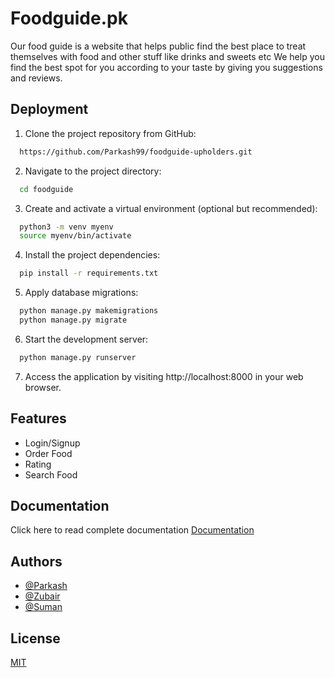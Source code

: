 # Foodguide.pk

Our food guide is a website that helps public find the best place to treat themselves with food and other stuff like drinks and sweets etc We help you find the best spot for you according to your taste by giving you suggestions and reviews.



## Deployment

1. Clone the project repository from GitHub:

```bash
  https://github.com/Parkash99/foodguide-upholders.git
```

2. Navigate to the project directory:

```bash
  cd foodguide
```

3. Create and activate a virtual environment (optional but recommended):

```bash
  python3 -m venv myenv
  source myenv/bin/activate
```

4. Install the project dependencies:

```bash
  pip install -r requirements.txt
```

5. Apply database migrations:

```bash
  python manage.py makemigrations
  python manage.py migrate
```

6. Start the development server:

```bash
  python manage.py runserver
```

7. Access the application by visiting http://localhost:8000 in your web browser.

## Features

- Login/Signup
- Order Food
- Rating
- Search Food


## Documentation

Click here to read complete documentation
[Documentation](https://linktodocumentation)


## Authors

- [@Parkash](https://github.com/Parkash99)
- [@Zubair](https://github.com/zubair)
- [@Suman](https://github.com/suman)


## License

[MIT](https://choosealicense.com/licenses/mit/)

